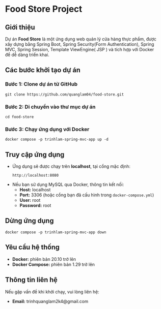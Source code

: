<!DOCTYPE html>
<html lang="en">
<head>
    <meta charset="UTF-8">
    <meta name="viewport" content="width=device-width, initial-scale=1.0">
   
</head>
<body>
    <h1>Food Store Project</h1>
<div class="section">
        <h2>Giới thiệu</h2>
        <p>Dự án <strong>Food Store</strong> là một ứng dụng web quản lý cửa hàng thực phẩm, được xây dựng bằng Spring Boot, Spring Security(Form Authentication), Spring MVC, Spring Session, Template ViewEngine( JSP ) và tích hợp với Docker để dễ dàng triển khai.</p>
    </div>
    <div class="section">
        <h2>Các bước khởi tạo dự án</h2>
        <h3>Bước 1: Clone dự án từ GitHub</h3>
        <pre><code>git clone https://github.com/quanglam04/food-store.git</code></pre>
        <h3>Bước 2: Di chuyển vào thư mục dự án</h3>
        <pre><code>cd food-store</code></pre>
        <h3>Bước 3: Chạy ứng dụng với Docker</h3>
        <pre><code>docker compose -p trinhlam-spring-mvc-app up -d</code></pre>
    </div>
    <div class="section">
        <h2>Truy cập ứng dụng</h2>
        <ul>
            <li>Ứng dụng sẽ được chạy trên <strong>localhost</strong>, tại cổng mặc định:
                <pre><code>http://localhost:8080</code></pre>
            </li>
            <li>Nếu bạn sử dụng MySQL qua Docker, thông tin kết nối:
                <ul>
                    <li><strong>Host:</strong> localhost</li>
                    <li><strong>Port:</strong> 3306 (hoặc cổng bạn đã cấu hình trong <code>docker-compose.yml</code>)</li>
                    <li><strong>User:</strong> root</li>
                    <li><strong>Password:</strong> root</li>
                </ul>
            </li>
        </ul>
    </div>
    <div class="section">
        <h2>Dừng ứng dụng</h2>
        <pre><code>docker compose -p trinhlam-spring-mvc-app down</code></pre>
    </div>
    <div class="section">
        <h2>Yêu cầu hệ thống</h2>
        <ul>
            <li><strong>Docker:</strong> phiên bản 20.10 trở lên</li>
            <li><strong>Docker Compose:</strong> phiên bản 1.29 trở lên</li>
        </ul>
    </div>
    <div class="section">
        <h2>Thông tin liên hệ</h2>
        <p>Nếu gặp vấn đề khi khởi chạy, vui lòng liên hệ:</p>
        <ul>
            <li><strong>Email:</strong> trinhquanglam2k4@gmail.com</li>
        </ul>
    </div>
</body>
</html>
